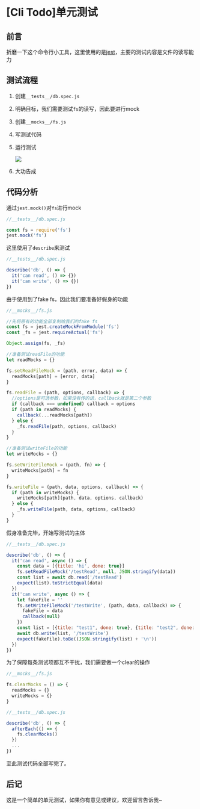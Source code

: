 # \[Cli Todo]单元测试

## 前言

折磨一下这个命令行小工具，这里使用的是[jest](https://jestjs.io/zh-Hans/docs/getting-started "jest")，主要的测试内容是文件的读写能力

## 测试流程

1.  创建`__tests__/db.spec.js`
2.  明确目标，我们需要测试`fs`的读写，因此要进行mock
3.  创建`__mocks__/fs.js`
4.  写测试代码
5.  运行测试

    ![](https://img.bald3r.wang/img/20220806231322.png)
6.  大功告成

## 代码分析

通过`jest.mock()`对`fs`进行mock

```javascript
//__tests__/db.spec.js

const fs = require('fs')
jest.mock('fs')
```

这里使用了`describe`来测试

```javascript
//__tests__/db.spec.js

describe('db', () => {
  it('can read', () => {})
  it('can write', () => {})
})

```

由于使用到了fake fs，因此我们要准备好假身的功能

```javascript
//__mocks__/fs.js

//先将原有的功能全部复制给我们的fake fs
const fs = jest.createMockFromModule('fs')
const _fs = jest.requireActual('fs')

Object.assign(fs, _fs)

//准备测试readFile的功能
let readMocks = {}

fs.setReadFileMock = (path, error, data) => {
  readMocks[path] = [error, data]
}

fs.readFile = (path, options, callback) => {
  //options是可选参数，如果没有传的话，callback就是第二个参数
  if (callback === undefined) callback = options
  if (path in readMocks) {
    callback(...readMocks[path])
  } else {
    _fs.readFile(path, options, callback)
  }
}

//准备测试writeFile的功能
let writeMocks = {}

fs.setWriteFileMock = (path, fn) => {
  writeMocks[path] = fn
}

fs.writeFile = (path, data, options, callback) => {
  if (path in writeMocks) {
    writeMocks[path](path, data, options, callback)
  } else {
    _fs.writeFile(path, data, options, callback)
  }
}

```

假身准备完毕，开始写测试的主体

```javascript
//__tests__/db.spec.js

describe('db', () => {
  it('can read', async () => {
    const data = [{title: 'hi', done: true}]
    fs.setReadFileMock('/testRead', null, JSON.stringify(data))
    const list = await db.read('/testRead')
    expect(list).toStrictEqual(data)
  })
  it('can write', async () => {
    let fakeFile = ''
    fs.setWriteFileMock('/testWrite', (path, data, callback) => {
      fakeFile = data
      callback(null)
    })
    const list = [{title: "test1", done: true}, {title: "test2", done: false}]
    await db.write(list, '/testWrite')
    expect(fakeFile).toBe((JSON.stringify(list) + '\n'))
  })
})

```

为了保障每条测试项都互不干扰，我们需要做一个clear的操作

```javascript
//__mocks__/fs.js

fs.clearMocks = () => {
  readMocks = {}
  writeMocks = {}
}
```

```javascript
//__tests__/db.spec.js

describe('db', () => {
  afterEach(() => {
    fs.clearMocks()
  })
  ...
})
```

至此测试代码全部写完了。

## 后记

这是一个简单的单元测试，如果你有意见或建议，欢迎留言告诉我\~

